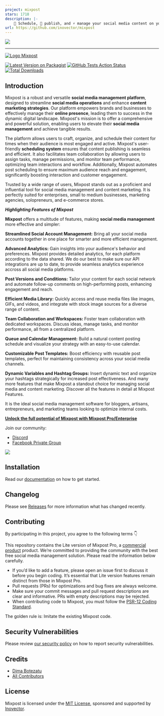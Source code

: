```yaml
---
project: mixpost
stars: 1718
description: |-
    📅 Schedule, 📢 publish, and ⚡ manage your social media content on your server. No subscriptions, no limits. (Buffer alternative)
url: https://github.com/inovector/mixpost
---
```


[<img src="./art/standwithua.png" />](https://supportukrainenow.org)

* * *

[<img src="./art/logo.svg" alt="Logo Mixpost" />](https://mixpost.app)

[![Latest Version on Packagist](https://img.shields.io/packagist/v/inovector/mixpost.svg?style=flat-square)](https://packagist.org/packages/inovector/mixpost)
[![GitHub Tests Action Status](https://img.shields.io/github/workflow/status/inovector/mixpost/run-tests?label=tests)](https://github.com/inovector/mixpost/actions?query=workflow%3Arun-tests+branch%3Amain)
[![Total Downloads](https://img.shields.io/packagist/dt/inovector/mixpost.svg?style=flat-square)](https://packagist.org/packages/inovector/mixpost)

## Introduction

Mixpost is a robust and versatile **social media management platform**, designed to streamline **social media operations** and enhance **content marketing strategies**. Our platform empowers brands and businesses to effectively manage their **online presence**, leading them to success in the dynamic digital landscape. Mixpost's mission is to offer a comprehensive and powerful solution, enabling users to elevate their **social media management** and achieve tangible results.

The platform allows users to craft, organize, and schedule their content for times when their audience is most engaged and active. Mixpost's user-friendly **scheduling system** ensures that content publishing is seamless and efficient. It also facilitates team collaboration by allowing users to assign tasks, manage permissions, and monitor team performance, optimizing team interactions and workflow. Additionally, Mixpost automates post scheduling to ensure maximum audience reach and engagement, significantly boosting interaction and customer engagement.

Trusted by a wide range of users, Mixpost stands out as a proficient and influential tool for social media management and content marketing. It is perfectly suited for enterprises, small to medium businesses, marketing agencies, solopreneurs, and e-commerce stores.

**_Highlighting Features of Mixpost_**

**Mixpost** offers a multitude of features, making **social media management** more effective and simpler:

**Streamlined Social Account Management:**
Bring all your social media accounts together in one place for smarter and more efficient management.

**Advanced Analytics:**
Gain insights into your audience's behavior and preferences. Mixpost provides detailed analytics, for each platform according to the data shared. We do our best to make sure our API integrations are up to date, to provide seamless analytics experience accross all social media platforms.

**Post Versions and Conditions:**
Tailor your content for each social network and automate follow-up comments on high-performing posts, enhancing engagement and reach.

**Efficient Media Library:**
Quickly access and reuse media files like images, GIFs, and videos, and integrate with stock image sources for a diverse range of content.

**Team Collaboration and Workspaces:**
Foster team collaboration with dedicated workspaces. Discuss ideas, manage tasks, and monitor performance, all from a centralized platform.

**Queue and Calendar Management:**
Build a natural content posting schedule and visualize your strategy with an easy-to-use calendar.

**Customizable Post Templates:**
Boost efficiency with reusable post templates, perfect for maintaining consistency across your social media channels.

**Dynamic Variables and Hashtag Groups:**
Insert dynamic text and organize your hashtags strategically for increased post effectiveness.
And many more features that make Mixpost a standout choice for managing social media and content marketing. Discover all the features in detail at Mixpost Features.

It is the ideal social media management software for bloggers, artisans, entrepreneurs, and marketing teams looking to optimize internal costs.

**[Unlock the full potential of Mixpost with Mixpost Pro/Enterprise](https://mixpost.app/pricing)**

Join our community:

- [Discord](https://mixpost.app/discord)
- [Facebook Private Group](https://www.facebook.com/groups/getmixpost)

[<img src="./art/cover.png?v=3" />](https://mixpost.app)

## Installation

Read our [documentation](https://docs.mixpost.app/lite/) on how to get started.

## Changelog

Please see [Releases](../../releases) for more information what has changed recently.

## Contributing

By participating in this project, you agree to the following terms 👇

This repository contains the Lite version of Mixpost Pro, a [commercial product](https://mixpost.app/) product. We’re committed to providing the community with the best free social media management solution. Please read the information below carefully.

- If you’d like to add a feature, please open an issue first to discuss it before you begin coding. It’s essential that Lite version features remain distinct from those in Mixpost Pro.
- Pull requests (PRs) for optimizations and bug fixes are always welcome.
- Make sure your commit messages and pull request descriptions are clear and informative. PRs with empty descriptions may be rejected.
- When contributing code to Mixpost, you must follow
  the [PSR-12 Coding Standard](https://github.com/php-fig/fig-standards/blob/master/accepted/PSR-12-extended-coding-style-guide.md).

The golden rule is: Imitate the existing Mixpost code.

## Security Vulnerabilities

Please review [our security policy](../../security/policy) on how to report security vulnerabilities.

## Credits

- [Dima Botezatu](https://github.com/lao9s)
- [All Contributors](../../contributors)

## License

Mixpost is licensed under the [MIT License](LICENSE.md), sponsored and supported by [Inovector](https://inovector.com).

